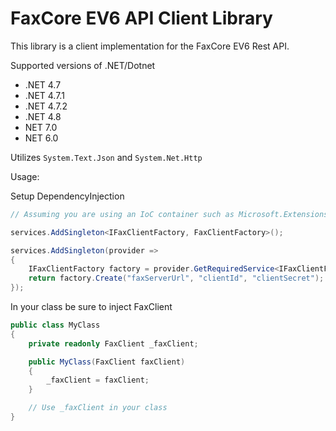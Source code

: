 # FaxCore EV6 API Client Library

This library is a client implementation for the FaxCore EV6 Rest API.

Supported versions of .NET/Dotnet

- .NET 4.7
- .NET 4.7.1
- .NET 4.7.2
- .NET 4.8
- NET 7.0
- NET 6.0

Utilizes `System.Text.Json` and `System.Net.Http`

Usage:

Setup DependencyInjection

```csharp
// Assuming you are using an IoC container such as Microsoft.Extensions.DependencyInjection

services.AddSingleton<IFaxClientFactory, FaxClientFactory>();

services.AddSingleton(provider =>
{
    IFaxClientFactory factory = provider.GetRequiredService<IFaxClientFactory>();
    return factory.Create("faxServerUrl", "clientId", "clientSecret");
});
```

In your class be sure to inject FaxClient

```csharp
public class MyClass
{
    private readonly FaxClient _faxClient;

    public MyClass(FaxClient faxClient)
    {
        _faxClient = faxClient;
    }

    // Use _faxClient in your class
}
```
